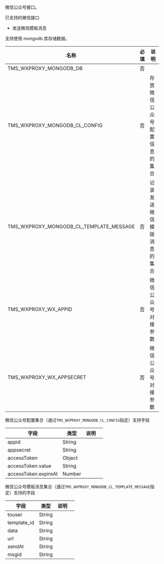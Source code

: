 微信公众号接口。

已支持的微信接口

- 发送微信模板消息

支持使用 mongodb 库存储数据。

| 名称                                    | 必填 | 说明                         |
| --------------------------------------- | ---- | ---------------------------- |
| TMS_WXPROXY_MONGODB_DB                  | 否   |                              |
| TMS_WXPROXY_MONGODB_CL_CONFIG           | 否   | 存放微信公众号配置信息的集合 |
| TMS_WXPROXY_MONGODB_CL_TEMPLATE_MESSAGE | 否   | 记录发送微信模版消息的集合   |
| TMS_WXPROXY_WX_APPID                    | 否   | 微信公众号对接参数           |
| TMS_WXPROXY_WX_APPSECRET                | 否   | 微信公众号对接参数           |

微信公众号配置集合（通过`TMS_WXPROXY_MONGODB_CL_CONFIG`指定）支持字段

| 字段                 | 类型   | 说明 |     |
| -------------------- | ------ | ---- | --- |
| appid                | String |      |     |
| appsecret            | String |      |     |
| accessToken          | Object |      |     |
| accessToken.value    | String |      |     |
| accessToken.expireAt | Number |      |     |

微信公众号模板消息集合（通过`TMS_WXPROXY_MONGODB_CL_TEMPLATE_MESSAGE`指定）支持的字段

| 字段        | 类型   | 说明 |     |
| ----------- | ------ | ---- | --- |
| touser      | String |      |     |
| template_id | String |      |     |
| data        | String |      |     |
| url         | String |      |     |
| sendAt      | String |      |     |
| msgid       | String |      |     |
